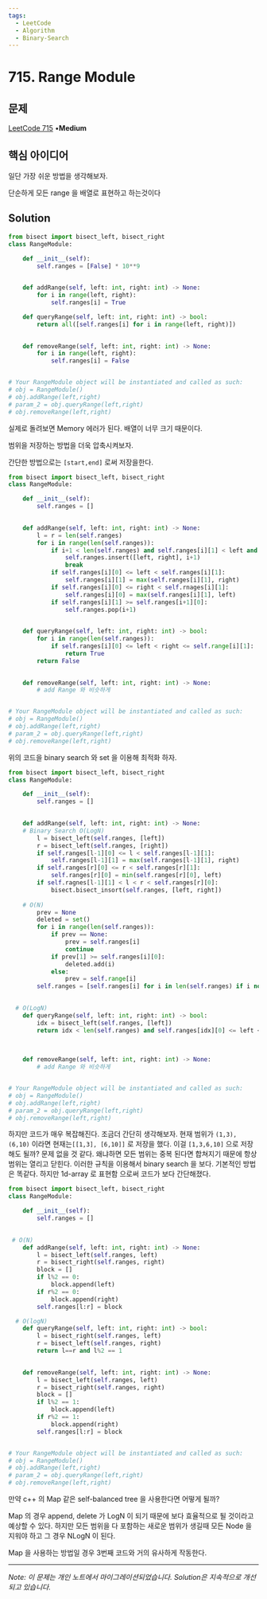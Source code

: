 ```yaml
---
tags:
  - LeetCode
  - Algorithm
  - Binary-Search
---
```


# 715. Range Module

## 문제

[LeetCode 715](https://leetcode.com/problems/range-module/) •**Medium**

## 핵심 아이디어

일단 가장 쉬운 방법을 생각해보자.

단순하게 모든 range 을 배열로 표현하고 하는것이다

## Solution

```python
from bisect import bisect_left, bisect_right
class RangeModule:

    def __init__(self):
        self.ranges = [False] * 10**9
        

    def addRange(self, left: int, right: int) -> None:
        for i in range(left, right):
            self.ranges[i] = True

    def queryRange(self, left: int, right: int) -> bool:
        return all([self.ranges[i] for i in range(left, right)])
        

    def removeRange(self, left: int, right: int) -> None:
        for i in range(left, right):
            self.ranges[i] = False


# Your RangeModule object will be instantiated and called as such:
# obj = RangeModule()
# obj.addRange(left,right)
# param_2 = obj.queryRange(left,right)
# obj.removeRange(left,right)
```

실제로 돌려보면 Memory 에러가 된다. 배열이 너무 크기 때문이다.

범위을 저장하는 방법을 더욱 압축시켜보자.

간단한 방법으로는 `[start,end]` 로써 저장을한다.

```python
from bisect import bisect_left, bisect_right
class RangeModule:

    def __init__(self):
        self.ranges = []
        

    def addRange(self, left: int, right: int) -> None:
        l = r = len(self.ranges)
        for i in range(len(self.ranges)):
            if i+1 < len(self.ranges) and self.ranges[i][1] < left and right< self.ranges[i+1][0]:
                self.ranges.insert([left, right], i+1)
                break
            if self.ranges[i][0] <= left < self.ranges[i][1]:
                self.ranges[i][1] = max(self.ranges[i][1], right)
            if self.ranges[i][0] <= right < self.rnages[i][1]:
                self.ranges[i][0] = max(self.ranges[i][1], left)
            if self.ranges[i][1] >= self.ranges[i+1][0]:
                self.ranges.pop(i+1)
        

    def queryRange(self, left: int, right: int) -> bool:
        for i in range(len(self.ranges)):
            if self.ranges[i][0] <= left < right <= self.range[i][1]:
                return True
        return False
        

    def removeRange(self, left: int, right: int) -> None:
        # add Range 와 비슷하게


# Your RangeModule object will be instantiated and called as such:
# obj = RangeModule()
# obj.addRange(left,right)
# param_2 = obj.queryRange(left,right)
# obj.removeRange(left,right)
```

위의 코드을 binary search 와 set 을 이용해 최적화 하자.

```python
from bisect import bisect_left, bisect_right
class RangeModule:

    def __init__(self):
        self.ranges = []
        

    def addRange(self, left: int, right: int) -> None:
    # Binary Search O(LogN)
        l = bisect_left(self.ranges, [left])
        r = bisect_left(self.ranges, [right])
        if self.ranges[l-1][0] <= l < self.ranges[l-1][1]:
            self.ranges[l-1][1] = max(self.ranges[l-1][1], right)
        if self.ranges[r][0] <= r < self.ranges[r][1]:
            self.ranges[r][0] = min(self.ranges[r][0], left)
        if self.ragnes[l-1][1] < l < r < self.ranges[r][0]:
            bisect.bisect_insort(self.ranges, [left, right])
               
    # O(N) 
        prev = None
        deleted = set()
        for i in range(len(self.ranges)):
            if prev == None:
                prev = self.ranges[i]
                continue
            if prev[1] >= self.ranges[i][0]:
                deleted.add(i)
            else:
                prev = self.range[i]
        self.ranges = [self.ranges[i] for i in len(self.ranges) if i not in deleted]
        

  # O(LogN)
    def queryRange(self, left: int, right: int) -> bool:
        idx = bisect_left(self.ranges, [left])
        return idx < len(self.ranges) and self.ranges[idx][0] <= left < right <= self.ranges[idx][1]
        
        

    def removeRange(self, left: int, right: int) -> None:
        # add Range 와 비슷하게


# Your RangeModule object will be instantiated and called as such:
# obj = RangeModule()
# obj.addRange(left,right)
# param_2 = obj.queryRange(left,right)
# obj.removeRange(left,right)
```

하지만 코드가 매우 복잡해진다. 조금더 간단히 생각해보자. 현재 범위가 `(1,3), (6,10)` 이라면 현재는`[[1,3], [6,10]]` 로 저장을 했다. 이걸 `[1,3,6,10]` 으로 저장해도 될까? 문제 없을 것 같다. 왜냐하면 모든 범위는 중복 된다면 합쳐지기 때문에 항상 범위는 열리고 닫힌다. 이러한 규칙을 이용해서 binary search 을 보다. 기본적인 방법은 똑같다. 하지만 1d-array 로 표현함 으로써 코드가 보다 간단해졌다.

```python
from bisect import bisect_left, bisect_right
class RangeModule:

    def __init__(self):
        self.ranges = []
        

 # O(N)
    def addRange(self, left: int, right: int) -> None:
        l = bisect_left(self.ranges, left)
        r = bisect_right(self.ranges, right)
        block = []
        if l%2 == 0:
            block.append(left)
        if r%2 == 0:
            block.append(right)
        self.ranges[l:r] = block

  # O(logN)
    def queryRange(self, left: int, right: int) -> bool:
        l = bisect_right(self.ranges, left)
        r = bisect_left(self.ranges, right)
        return l==r and l%2 == 1
        

    def removeRange(self, left: int, right: int) -> None:
        l = bisect_left(self.ranges, left)
        r = bisect_right(self.ranges, right)
        block = []
        if l%2 == 1:
            block.append(left)
        if r%2 == 1:
            block.append(right)
        self.ranges[l:r] = block


# Your RangeModule object will be instantiated and called as such:
# obj = RangeModule()
# obj.addRange(left,right)
# param_2 = obj.queryRange(left,right)
# obj.removeRange(left,right)
```

만약 c++ 의 Map 같은 self-balanced tree 을 사용한다면 어떻게 될까?

Map 의 경우 append, delete 가 LogN 이 되기 때문에 보다 효율적으로 될 것이라고 예상할 수 있다. 하지만 모든 범위을 다 포함하는 새로운 범위가 생길때 모든 Node 을 지워야 하고 그 경우 NLogN 이 된다.

Map 을 사용하는 방법일 경우 3번째 코드와 거의 유사하게 작동한다.

---

*Note: 이 문제는 개인 노트에서 마이그레이션되었습니다. Solution은 지속적으로 개선되고 있습니다.*
